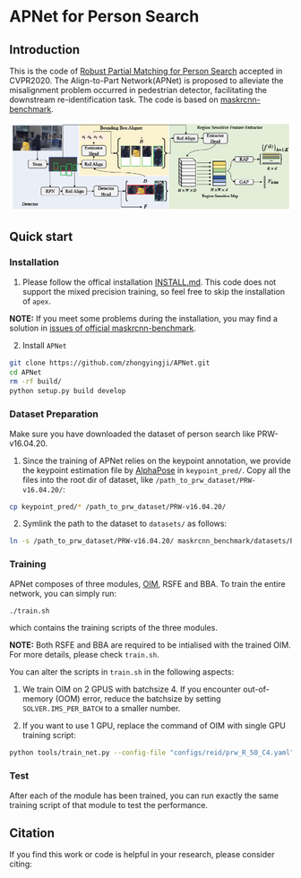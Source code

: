 # APNet for Person Search

## Introduction

This is the code of [Robust Partial Matching for Person Search](https://arxiv.org/) accepted in CVPR2020. The Align-to-Part Network(APNet) is proposed to alleviate the misalignment problem occurred in pedestrian detector, facilitating the downstream re-identification task. The code is based on [maskrcnn-benchmark](https://github.com/facebookresearch/maskrcnn-benchmark). 

<div align=center>

![](images/apnet.png)

</div>


## Quick start

### Installation

1. Please follow the offical installation [INSTALL.md](https://github.com/facebookresearch/maskrcnn-benchmark/blob/master/INSTALL.md). This code does not support the mixed precision training, so feel free to skip the installation of `apex`.

**NOTE:** If you meet some problems during the installation, you may find a solution in [issues of official maskrcnn-benchmark](https://github.com/facebookresearch/maskrcnn-benchmark/issues). 

2. Install `APNet`

````bash
git clone https://github.com/zhongyingji/APNet.git
cd APNet
rm -rf build/
python setup.py build develop
````

### Dataset Preparation

Make sure you have downloaded the dataset of person search like PRW-v16.04.20.

1. Since the training of APNet relies on the keypoint annotation, we provide the keypoint estimation file by [AlphaPose](https://github.com/MVIG-SJTU/AlphaPose) in `keypoint_pred/`. Copy all the files into the root dir of dataset, like `/path_to_prw_dataset/PRW-v16.04.20/`:

````bash
cp keypoint_pred/* /path_to_prw_dataset/PRW-v16.04.20/
````

2. Symlink the path to the dataset to `datasets/` as follows:

```bash
ln -s /path_to_prw_dataset/PRW-v16.04.20/ maskrcnn_benchmark/datasets/PRW-v16.04.20
```

### Training

APNet composes of three modules, [OIM](https://arxiv.org/pdf/1604.01850), RSFE and BBA. To train the entire network, you can simply run: 

```bash
./train.sh
```

which contains the training scripts of the three modules. 

**NOTE:** Both RSFE and BBA are required to be intialised with the trained OIM. For more details, please check `train.sh`. 

You can alter the scripts in `train.sh` in the following aspects:

1. We train OIM on 2 GPUS with batchsize 4. If you encounter out-of-memory (OOM) error, reduce the batchsize by setting `SOLVER.IMS_PER_BATCH` to a smaller number. 

2. If you want to use 1 GPU, replace the command of OIM with single GPU training script:

```bash
python tools/train_net.py --config-file "configs/reid/prw_R_50_C4.yaml" SOLVER.IMS_PER_BATCH 2 TEST.IMS_PER_BATCH 8 OUTPUT_DIR "models/prw_oim"
```

### Test

After each of the module has been trained, you can run exactly the same training script of that module to test the performance.


## Citation

If you find this work or code is helpful in your research, please consider citing: